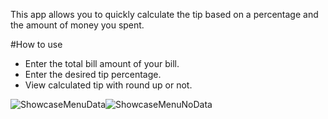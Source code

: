 This app allows you to quickly calculate the tip based on a percentage and the amount of money you spent.

#How to use
- Enter the total bill amount of your bill.
- Enter the desired tip percentage.
- View calculated tip with round up or not.
  
![ShowcaseMenuData](https://github.com/user-attachments/assets/3ee66a38-5a9c-4222-92cb-840bae2ef9ba)![ShowcaseMenuNoData](https://github.com/user-attachments/assets/d3712734-729b-48f7-9cd1-048309ad420a)
